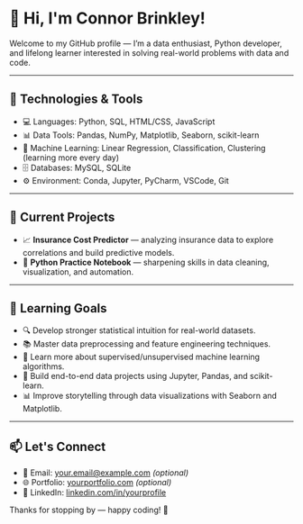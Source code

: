 # 👋 Hi, I'm Connor Brinkley!

Welcome to my GitHub profile — I’m a data enthusiast, Python developer, and lifelong learner interested in solving real-world problems with data and code.

---

## 🔧 Technologies & Tools
- 💻 Languages: Python, SQL, HTML/CSS, JavaScript
- 📊 Data Tools: Pandas, NumPy, Matplotlib, Seaborn, scikit-learn
- 🧠 Machine Learning: Linear Regression, Classification, Clustering (learning more every day)
- 🗄️ Databases: MySQL, SQLite
- ⚙️ Environment: Conda, Jupyter, PyCharm, VSCode, Git

---

## 🚧 Current Projects
- 📈 **Insurance Cost Predictor** — analyzing insurance data to explore correlations and build predictive models.
- 🧪 **Python Practice Notebook** — sharpening skills in data cleaning, visualization, and automation.

---

## 🎯 Learning Goals
- 🔍 Develop stronger statistical intuition for real-world datasets.
- 📚 Master data preprocessing and feature engineering techniques.
- 🤖 Learn more about supervised/unsupervised machine learning algorithms.
- 🧰 Build end-to-end data projects using Jupyter, Pandas, and scikit-learn.
- 📊 Improve storytelling through data visualizations with Seaborn and Matplotlib.

---

## 📫 Let's Connect
- 📧 Email: your.email@example.com *(optional)*
- 🌐 Portfolio: [yourportfolio.com](https://yourportfolio.com) *(optional)*
- 💼 LinkedIn: [linkedin.com/in/yourprofile](https://linkedin.com/in/yourprofile)

Thanks for stopping by — happy coding! 🚀
